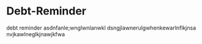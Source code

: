 # Debt-Reminder
debt reminder
asdnfanle;wnglwnlanwkl
dsngjlawnerulgwhenkewarlnflkjnsa
nvjkawlneglkjnawjkfwa
